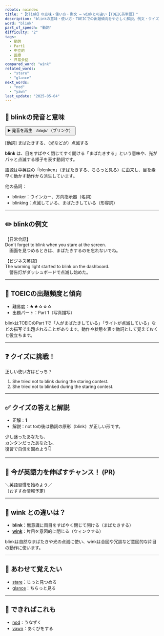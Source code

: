 ```yaml
---
robots: noindex
title: "【blink】の意味・使い方・例文 ― winkとの違い【TOEIC英単語】"
description: "blinkの意味・使い方・TOEICでの出題傾向をやさしく解説。例文・クイズ付きでwinkとの違いもわかりやすく学べます。"
word: "blink"
part_of_speech: "動詞"
difficulty: "2"
tags:
  - 動詞
  - Part1
  - 中立的
  - 医療
  - 日常会話
compared_word: "wink"
related_words:
  - "stare"
  - "glance"
next_words:
  - "nod"
  - "yawn"
last_update: "2025-05-04"
---
```


## 🔰 blinkの発音と意味

<button class="play-audio" onclick="playTTS('blink')">
  <span class="play-audio-main">
    ▶️ 発音を再生　/blɪŋk/
  </span>
  <span class="play-audio-sub">
    （ブリンク）
  </span>
</button>

[動詞] まばたきする、（光などが）点滅する

**blink** は、目をすばやく閉じてすぐ開ける「まばたきする」という意味や、光がパッと点滅する様子を表す動詞です。

語源は中英語の「blenken」（まばたきする、ちらっと見る）に由来し、目を素早く動かす動作から派生しています。

他の品詞：  
- blinker：ウインカー、方向指示器（名詞）
- blinking：点滅している、まばたきしている（形容詞）

---

## ✏️ blinkの例文

【日常会話】  
Don't forget to blink when you stare at the screen.  
　画面を見つめるときは、まばたきするのを忘れないでね。

【ビジネス英語】  
The warning light started to blink on the dashboard.  
　警告灯がダッシュボードで点滅し始めた。

---

## 🎯 TOEICの出題頻度と傾向

- 難易度：★★☆☆☆
- 出題パート：Part 1（写真描写）

blinkはTOEICのPart 1で「人がまばたきしている」「ライトが点滅している」などの描写で出題されることがあります。動作や状態を表す動詞として覚えておくと役立ちます。

---

## ❓ クイズに挑戦！

正しい使い方はどっち？

1. She tried not to blink during the staring contest.  
2. She tried not to blinked during the staring contest.

---

## ✅ クイズの答えと解説

- 正解：**1**
- 解説：not toの後は動詞の原形（blink）が正しい形です。

少し迷ったあなたも、  
カンタンだったあなたも、  
復習で自信を固めよう👇️

---

## 🚀 今が英語力を伸ばすチャンス！ (PR)

<div class="info-center">
＼英語習慣を始めよう／<br>  
（おすすめ情報予定）
</div>

---

## 🤔  wink との違いは？

- **blink**：無意識に両目をすばやく閉じて開ける（まばたきする）
- **[wink](/word/wink)**：片目を意図的に閉じる（ウィンクする）

blinkは自然なまばたきや光の点滅に使い、winkは合図や冗談など意図的な片目の動作に使います。

---

## 🧩 あわせて覚えたい

- [stare](/word/stare)：じっと見つめる
- [glance](/word/glance)：ちらっと見る

---

## 📖 できればこれも

- [nod](/word/nod)：うなずく
- [yawn](/word/yawn)：あくびをする

<!-- cvid: aid11_bid13 -->
